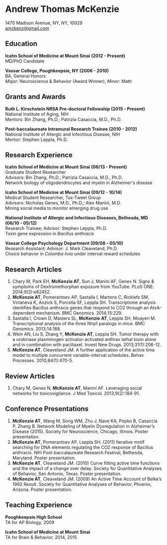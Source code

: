 Andrew Thomas McKenzie
======================
1470 Madison Avenue, NY, NY, 10029  
amckenz@gmail.com

Education
---------
**Icahn School of Medicine at Mount Sinai (2012 - Present)**  
MD/PhD Candidate

**Vassar College, Poughkeepsie, NY (2006 - 2010)**  
BA, General Honors  
*Major*: Neuroscience & Behavior (Award Winner), *Minor*: Math  

Grants and Awards
---------
**Ruth L. Kirschstein NRSA Pre-doctoral Fellowship (2015 - Present)**  
National Institute of Aging, NIH  
Mentors: Bin Zhang, Ph.D.; Patrizia Casaccia, M.D., Ph.D.  

**Post-baccalaureate Intramural Research Trainee (2010 - 2012)**  
National Institute of Allergic and Infectious Disease, NIH  
Mentor: Stephen Leppla, Ph.D.

Research Experience
---------
**Icahn School of Medicine at Mount Sinai (06/13 - Present)**  
Graduate Student Researcher  
Advisors: Bin Zhang, Ph.D.; Patrizia Casaccia, M.D., Ph.D.  
Network biology of oligodendrocytes and myelin in Alzheimer's disease  

**Icahn School of Medicine at Mount Sinai (09/12 - 10/14)**  
Medical Student Researcher, Tox-Tweet Group  
Advisors: Nicholas Genes, M.D., Ph.D.; Alex Manini, M.D.   
Mining social media to monitor emerging drug use  

**National Institute of Allergic and Infectious Diseases, Bethesda, MD (06/10 - 05/12)**  
Research Trainee; Advisor: Stephen Leppla, Ph.D.  
Toxin gene expression in *Bacillus anthracis*  

**Vassar College Psychology Department (09/08 - 05/10)**  
Research Assistant; Advisor: J. Mark Cleaveland, Ph.D.  
Choice behavior in *Columba livia* under interval reward schedules

Research Articles
---------
1. Chary M, Park EH, **McKenzie AT**, Sun J, Manini AF, Genes N. Signs & symptoms of Dextromethorphan exposure from YouTube. PLoS ONE. 2014;9(2):e82452.
1. **McKenzie AT**, Pomerantsev AP, Sastalla I, Martens C, Ricklefs SM, Virtaneva K, Anzick S, Porcella SF, Leppla SH. Transcriptome analysis identifies Bacillus anthracis genes that respond to CO2 through an AtxA-dependent mechanism. BMC Genomics. 2014;15:229.
1. Sastalla I, Crown D, Masters SL, **McKenzie AT**, Leppla SH, Moayeri M. Transcriptional analysis of the three Nlrp1 paralogs in mice. BMC Genomics. 2013;14:188.
1. Wein AN, Liu S, Zhang Y, **McKenzie AT**, Leppla SH. Tumor therapy with a urokinase plasminogen activator-activated anthrax lethal toxin alone and in combination with paclitaxel. Invest New Drugs. 2013;31(1):206-12.
1. **McKenzie AT**, Cleaveland JM. A further application of the active time model to multiple concurrent variable-interval schedules. Behav Processes. 2010;84(1):470-5.

Review Articles
---------
1. Chary M, Genes N, **McKenzie AT**, Manini AF. Leveraging social networks for toxicovigilance. J Med Toxicol. 2013;9(2):184-91.

Conference Presentations
---------
1. **McKenzie AT**, Wang M, Song WM, Zhu J, Nave KA, Popko B, Casaccia P, Zhang B. Network Modeling of Myelin Dysregulation in Alzheimer’s Disease (2015). Society for Neuroscience, Chicago, Illinois. Poster presentation.
1. **McKenzie AT**, Pomerantsev AP, Leppla SH. (2011) Iterative motif searching for DNA elements regulating the CO2 response of Bacillus anthracis. NIH Post-baccalaureate Research Festival, Bethesda, Maryland. Poster presentation.
1. **McKenzie AT**, Cleaveland JM. (2010) Curve fitting active time functions and the impact of a change over delay. Society for Quantitative Analyses of Behavior, San Antonio, Texas. Poster presentation.
1. **McKenzie AT**, Cleaveland JM. (2009) An Active Time Account of Belke’s 1992 Result. Society for Quantitative Analyses of Behavior, Phoenix, Arizona. Poster presentation.

Teaching Experience
---------
**Poughkeepsie High School**  
TA for AP Biology, 2009

**Icahn School of Medicine at Mount Sinai**  
TA for Brain & Behavior, 2014, 2015
